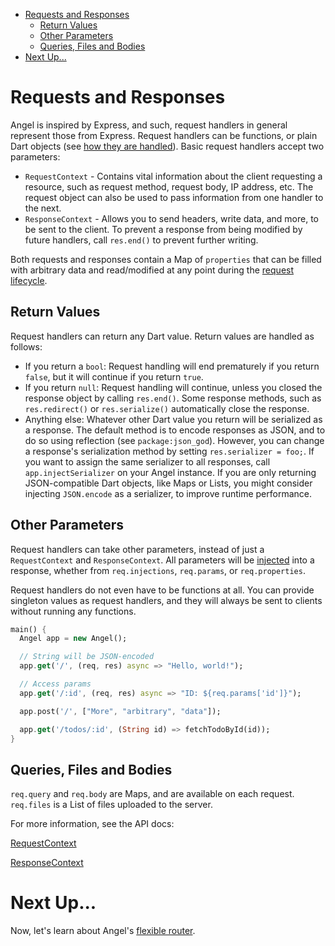 * [Requests and Responses](#requests-and-responses)
  * [Return Values](#return-values)
  * [Other Parameters](#other-parameters)
  * [Queries, Files and Bodies](#queries-files-and-bodies)
* [Next Up...](#next-up)

# Requests and Responses
Angel is inspired by Express, and such, request handlers in general represent those from Express. Request handlers can be functions, or plain Dart objects (see [how they are handled](#return-values)). Basic request handlers accept two parameters:
* `RequestContext` - Contains vital information about the client requesting a resource, such as request method, request body, IP address, etc. The request object can also be used to pass information from one handler to the next. 
* `ResponseContext` - Allows you to send headers, write data, and more, to be sent to the client. To prevent a response from being modified by future handlers, call `res.end()` to prevent further writing.

Both requests and responses contain a Map of `properties` that can be filled with arbitrary data and read/modified at any point during the [request lifecycle](https://github.com/angel-dart/angel/wiki/Request-Lifecycle).

## Return Values
Request handlers can return any Dart value. Return values are handled as follows:
* If you return a `bool`: Request handling will end prematurely if you return `false`, but it will continue if you return `true`.
* If you return `null`: Request handling will continue, unless you closed the response object by calling `res.end()`. Some response methods, such as `res.redirect()` or `res.serialize()` automatically close the response.
* Anything else: Whatever other Dart value you return will be serialized as a response. The default method is to encode responses as JSON, and to do so using reflection (see `package:json_god`). However, you can change a response's serialization method by setting `res.serializer = foo;`. If you want to assign the same serializer to all responses, call `app.injectSerializer` on your Angel instance. If you are only returning JSON-compatible Dart objects, like Maps or Lists, you might consider injecting `JSON.encode` as a serializer, to improve runtime performance.

## Other Parameters
Request handlers can take other parameters, instead of just a `RequestContext` and `ResponseContext`. All parameters will be [injected](https://github.com/angel-dart/angel/wiki/Dependency-Injection) into a response, whether from `req.injections`, `req.params`, or `req.properties`.

Request handlers do not even have to be functions at all. You can provide singleton values as request handlers, and they will always be sent to clients without running any functions.

```dart
main() {
  Angel app = new Angel();

  // String will be JSON-encoded
  app.get('/', (req, res) async => "Hello, world!");

  // Access params
  app.get('/:id', (req, res) async => "ID: ${req.params['id']}");

  app.post('/', ["More", "arbitrary", "data"]);

  app.get('/todos/:id', (String id) => fetchTodoById(id));
}
```

## Queries, Files and Bodies
`req.query` and `req.body` are Maps, and are available on each request. `req.files` is a List of files uploaded to the server. 

For more information, see the API docs:

[RequestContext](https://www.dartdocs.org/documentation/angel_framework/latest/angel_framework/RequestContext-class.html)

[ResponseContext](https://www.dartdocs.org/documentation/angel_framework/latest/angel_framework/ResponseContext-class.html)

# Next Up...
Now, let's learn about Angel's [flexible router](https://github.com/angel-dart/angel/wiki/Basic-Routing).